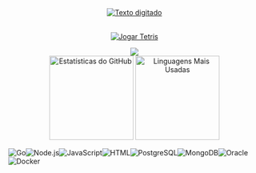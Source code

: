 <div align="center">

  <a href="https://git.io/typing-svg">
    <img src="https://readme-typing-svg.demolab.com?font=Press+Start+2P&size=22&duration=3000&pause=1000&color=00FF41&center=true&vCenter=true&random=false&width=600&height=60&lines=SEJA+BEM-VINDO;OBRIGADO+POR+VISITAR;APROVEITE!" alt="Texto digitado" />
  </a>
<br><br/>
    
[![Jogar Tetris](https://img.shields.io/badge/Jogar_Tetris-555555?style=for-the-badge&logo=github&logoColor=white)](https://br-gui-github-io.vercel.app/)


  <img src="https://capsule-render.vercel.app/api?type=waving&color=00FF41&height=100&section=footer" />

</div>

<div align="center">
  <img src="https://github-readme-stats.vercel.app/api?username=Br-Gui&show_icons=true&theme=chartreuse-dark&hide_border=true" alt="Estatísticas do GitHub" height="168.25" />
  <img src="https://github-readme-stats.vercel.app/api/top-langs/?username=Br-Gui&layout=compact&theme=chartreuse-dark&hide_border=true" alt="Linguagens Mais Usadas" height="168.25" />
</div>

  ![Go](https://img.shields.io/badge/Go-00ADD8?style=for-the-badge&logo=go&logoColor=white)![Node.js](https://img.shields.io/badge/Node.js-43853D?style=for-the-badge&logo=node.js&logoColor=white)![JavaScript](https://img.shields.io/badge/JavaScript-F7DF1E?style=for-the-badge&logo=javascript&logoColor=black)![HTML](https://img.shields.io/badge/HTML5-E34F26?style=for-the-badge&logo=html5&logoColor=white)![PostgreSQL](https://img.shields.io/badge/PostgreSQL-316192?style=for-the-badge&logo=postgresql&logoColor=white)![MongoDB](https://img.shields.io/badge/MongoDB-47A248?style=for-the-badge&logo=mongodb&logoColor=white)![Oracle](https://img.shields.io/badge/Oracle-F80000?style=for-the-badge&logo=oracle&logoColor=white)![Docker](https://img.shields.io/badge/Docker-2496ED?style=for-the-badge&logo=docker&logoColor=white)
